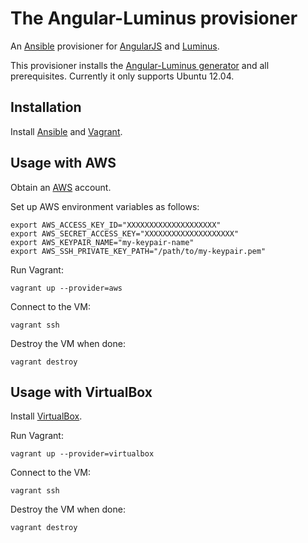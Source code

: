 # The Angular-Luminus provisioner 

An [Ansible](http://www.ansible.com/home) provisioner for [AngularJS](http://angularjs.org) and [Luminus](http://www.luminusweb.net/).

This provisioner installs the [Angular-Luminus generator](https://github.com/rayokota/generator-angular-luminus) and all prerequisites.  Currently it only supports Ubuntu 12.04.

## Installation

Install [Ansible](http://www.ansible.com/home) and [Vagrant](http://www.vagrantup.com).

## Usage with AWS

Obtain an [AWS](http://aws.amazon.com) account.  

Set up AWS environment variables as follows:

    export AWS_ACCESS_KEY_ID="XXXXXXXXXXXXXXXXXXXX"    
	export AWS_SECRET_ACCESS_KEY="XXXXXXXXXXXXXXXXXXXX"
	export AWS_KEYPAIR_NAME="my-keypair-name"
	export AWS_SSH_PRIVATE_KEY_PATH="/path/to/my-keypair.pem"

Run Vagrant:

    vagrant up --provider=aws

Connect to the VM:

    vagrant ssh
    
Destroy the VM when done:

    vagrant destroy

## Usage with VirtualBox

Install [VirtualBox](https://www.virtualbox.org).

Run Vagrant:

    vagrant up --provider=virtualbox

Connect to the VM:

    vagrant ssh
    
Destroy the VM when done:

    vagrant destroy


